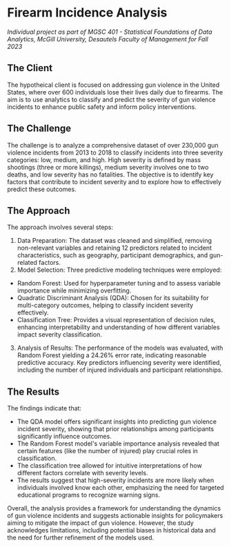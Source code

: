 # Firearm Incidence Analysis
*Individual project as part of MGSC 401 - Statistical Foundations of Data Analytics, McGill University, Desautels Faculty of Management for Fall 2023*
## The Client
The hypotheical client is focused on addressing gun violence in the United States, where over 600 individuals lose their lives daily due to firearms. The aim is to use analytics to classify and predict the severity of gun violence incidents to enhance public safety and inform policy interventions.

## The Challenge
The challenge is to analyze a comprehensive dataset of over 230,000 gun violence incidents from 2013 to 2018 to classify incidents into three severity categories: low, medium, and high. High severity is defined by mass shootings (three or more killings), medium severity involves one to two deaths, and low severity has no fatalities. The objective is to identify key factors that contribute to incident severity and to explore how to effectively predict these outcomes.

## The Approach
The approach involves several steps:

1. Data Preparation: The dataset was cleaned and simplified, removing non-relevant variables and retaining 12 predictors related to incident characteristics, such as geography, participant demographics, and gun-related factors.
2. Model Selection: Three predictive modeling techniques were employed:
  - Random Forest: Used for hyperparameter tuning and to assess variable importance while minimizing overfitting.
  - Quadratic Discriminant Analysis (QDA): Chosen for its suitability for multi-category outcomes, helping to classify incident severity effectively.
  - Classification Tree: Provides a visual representation of decision rules, enhancing interpretability and understanding of how different variables impact severity classification.
3. Analysis of Results: The performance of the models was evaluated, with Random Forest yielding a 24.26% error rate, indicating reasonable predictive accuracy. Key predictors influencing severity were identified, including the number of injured individuals and participant relationships.

## The Results 
The findings indicate that:

- The QDA model offers significant insights into predicting gun violence incident severity, showing that prior relationships among participants significantly influence outcomes.
- The Random Forest model's variable importance analysis revealed that certain features (like the number of injured) play crucial roles in classification.
- The classification tree allowed for intuitive interpretations of how different factors correlate with severity levels.
- The results suggest that high-severity incidents are more likely when individuals involved know each other, emphasizing the need for targeted educational programs to recognize warning signs.

Overall, the analysis provides a framework for understanding the dynamics of gun violence incidents and suggests actionable insights for policymakers aiming to mitigate the impact of gun violence. However, the study acknowledges limitations, including potential biases in historical data and the need for further refinement of the models used.

